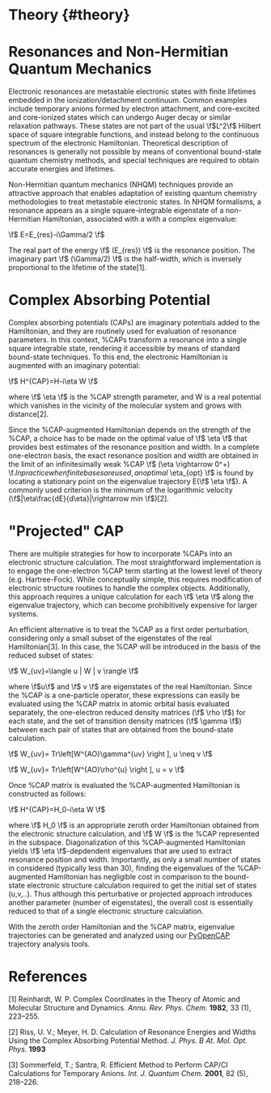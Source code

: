 Theory {#theory}
================

Resonances and Non-Hermitian Quantum Mechanics
==============================================

Electronic resonances are metastable electronic states with finite lifetimes embedded in the
ionization/detachment continuum. Common examples include temporary anions formed by
electron attachment, and core-excited and core-ionized states which can undergo Auger decay or similar 
relaxation pathways. These states are not part of the usual \f$L^2\f$ Hilbert space of
square integrable functions, and instead belong to the continuous spectrum of the electronic Hamiltonian. 
Theoretical description of resonances is generally not possible by means of conventional 
bound-state quantum chemistry methods, and special techniques are required to obtain accurate 
energies and lifetimes.

Non-Hermitian quantum mechanics (NHQM) techniques provide an attractive approach
that enables adaptation of existing quantum chemistry methodologies to treat metastable electronic
states. In NHQM formalisms, a resonance appears as a single square-integrable
eigenstate of a non-Hermitian Hamiltonian, associated with a with a complex eigenvalue: 

\f$ E=E_{res}-i\Gamma/2 \f$
 
The real part of the energy \f$ (E_{res}) \f$ is the resonance position. The imaginary part \f$ (\Gamma/2) \f$ 
is the half-width, which is inversely proportional to the lifetime of the state[1].

Complex Absorbing Potential
===========================

Complex absorbing potentials (CAPs) are imaginary potentials added to the Hamiltonian, and
they are routinely used for evaluation of resonance parameters. In this context, %CAPs 
transform a resonance into a single square integrable state, rendering it accessible by 
means of standard bound-state techniques. To this end, the electronic Hamiltonian is 
augmented with an imaginary potential:

\f$ H^{CAP}=H-i\eta W \f$

where \f$ \eta \f$ is the %CAP strength parameter, and W is a real potential which vanishes in the
vicinity of the molecular system and grows with distance[2].

Since the %CAP-augmented Hamiltonian depends on the strength of the %CAP, a choice
has to be made on the optimal value of \f$ \eta \f$ that provides best estimates of the resonance
position and width. In a complete one-electron basis, the exact resonance position and
width are obtained in the limit of an infinitesimally weak %CAP \f$ (\eta \rightarrow 0^+) \f$. In practice
when finite bases are used, an optimal %CAP strength \f$ \eta_{opt} \f$ is found by locating a stationary
point on the eigenvalue trajectory E(\f$ \eta \f$). A commonly used criterion is 
the minimum of the logarithmic velocity (\f$|\eta\frac{dE}{d\eta}|\rightarrow min \f$)[2].


"Projected" CAP
===============================

There are multiple strategies for how to incorporate %CAPs into an electronic structure calculation. 
The most straightforward implementation is to engage the one-electron %CAP term starting at the 
lowest level of theory (e.g. Hartree-Fock). While conceptually simple, this requires 
modification of electronic structure routines to handle the complex objects. 
Additionally, this approach requires a unique calculation for each \f$ \eta \f$ along the 
eigenvalue trajectory, which can become prohibitively expensive for larger systems.

An efficient alternative is to treat the %CAP as a first order perturbation, considering only a 
small subset of the eigenstates of the real Hamiltonian[3]. In this case, the %CAP will be 
introduced in the basis of the reduced subset of states:

\f$ W_{uv}=\langle u | W | v \rangle \f$

where \f$u\f$ and \f$ v \f$ are eigenstates of the real Hamiltonian. Since the %CAP is a 
one-particle operator, these expressions can easily be evaluated using 
the %CAP matrix in atomic orbital basis evaluated separately, the one-electron reduced 
density matrices (\f$ \rho \f$) for each state, and the set of transition density matrices
(\f$ \gamma \f$) between each pair of states that are obtained from the bound-state 
calculation.

\f$ W_{uv}= Tr\left[W^{AO}\gamma^{uv} \right ], u \neq v \f$

\f$ W_{uv}= Tr\left[W^{AO}\rho^{u} \right ], u = v \f$
 
Once %CAP matrix is evaluated the %CAP-augmented Hamiltonian is constructed as follows:

\f$ H^{CAP}=H_0-i\eta W \f$

where \f$ H_0 \f$ is an appropriate zeroth order Hamiltonian obtained from 
the electronic structure calculation, and \f$ W \f$ is the %CAP represented in the subspace. 
Diagonalization of this %CAP-augmented Hamiltonian
yields \f$ \eta \f$-depdendent eigenvalues that are used to extract 
resonance position and width. Importantly, as only a small number of states in considered 
(typically less than 30), finding the eigenvalues of the %CAP-augmented Hamiltonian has negligible cost in 
comparison to the bound-state electronic structure calculation required to get the initial
set of states (u,v,..). Thus although this perturbative or projected approach introduces 
another parameter (number of eigenstates), the overall cost is essentially reduced to that
of a single electronic structure calculation.
 
With the zeroth order Hamiltonian and the %CAP matrix, eigenvalue trajectories can be 
generated and analyzed using our <a href="https://gayverjropencap.readthedocs.io/en/latest">PyOpenCAP </a> 
trajectory analysis tools.

References
=============

[1] Reinhardt, W. P. Complex Coordinates in the Theory of Atomic and Molecular Structure and Dynamics. *Annu. Rev. Phys. Chem.* **1982**, 33 (1), 223–255.

[2] Riss, U. V.; Meyer, H. D. Calculation of Resonance Energies and Widths Using the Complex Absorbing Potential Method. *J. Phys. B At. Mol. Opt. Phys.* **1993**

[3] Sommerfeld, T.; Santra, R. Efficient Method to Perform CAP/CI Calculations for Temporary Anions. *Int. J. Quantum Chem.* **2001**, 82 (5), 218–226.
